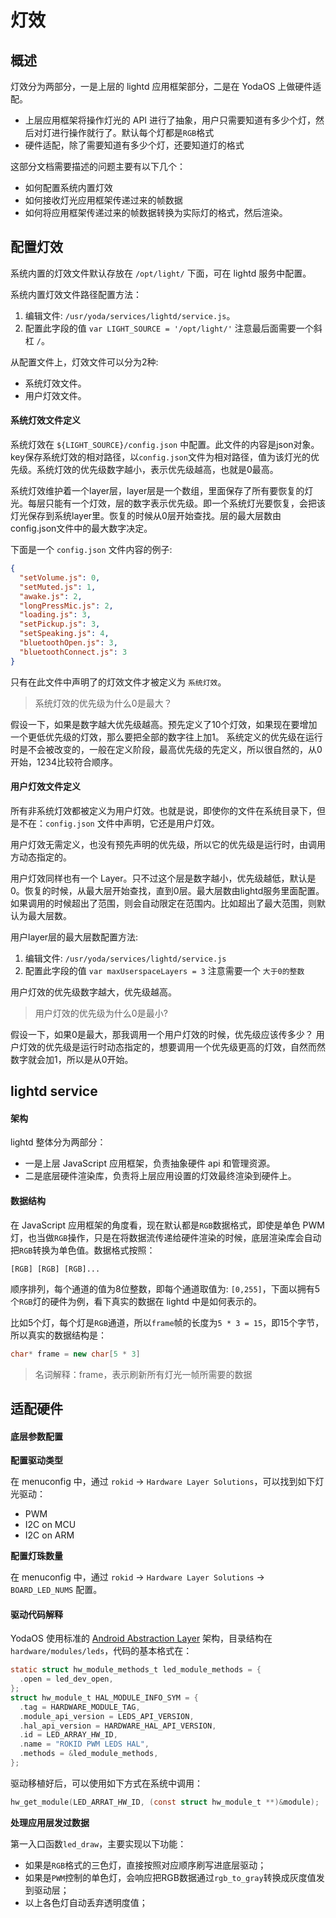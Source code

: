 # 灯效

## 概述

灯效分为两部分，一是上层的 lightd 应用框架部分，二是在 YodaOS 上做硬件适配。

- 上层应用框架将操作灯光的 API 进行了抽象，用户只需要知道有多少个灯，然后对灯进行操作就行了。默认每个灯都是`RGB`格式
- 硬件适配，除了需要知道有多少个灯，还要知道灯的格式

这部分文档需要描述的问题主要有以下几个：

- 如何配置系统内置灯效
- 如何接收灯光应用框架传递过来的帧数据
- 如何将应用框架传递过来的帧数据转换为实际灯的格式，然后渲染。

## 配置灯效

系统内置的灯效文件默认存放在 `/opt/light/` 下面，可在 lightd 服务中配置。

系统内置灯效文件路径配置方法：

1. 编辑文件: `/usr/yoda/services/lightd/service.js`。
2. 配置此字段的值 `var LIGHT_SOURCE = '/opt/light/'` 注意最后面需要一个斜杠 `/`。

从配置文件上，灯效文件可以分为2种:

- 系统灯效文件。
- 用户灯效文件。

#### 系统灯效文件定义

系统灯效在 `${LIGHT_SOURCE}/config.json` 中配置。此文件的内容是json对象。key保存系统灯效的相对路径，以`config.json`文件为相对路径，值为该灯光的优先级。系统灯效的优先级数字越小，表示优先级越高，也就是0最高。

系统灯效维护着一个layer层，layer层是一个数组，里面保存了所有要恢复的灯光。每层只能有一个灯效，层的数字表示优先级。即一个系统灯光要恢复，会把该灯光保存到系统layer里。恢复的时候从0层开始查找。层的最大层数由config.json文件中的最大数字决定。

下面是一个 `config.json` 文件内容的例子:

```json
{
  "setVolume.js": 0,
  "setMuted.js": 1,
  "awake.js": 2,
  "longPressMic.js": 2,
  "loading.js": 3,
  "setPickup.js": 3,
  "setSpeaking.js": 4,
  "bluetoothOpen.js": 3,
  "bluetoothConnect.js": 3
}
```

只有在此文件中声明了的灯效文件才被定义为 `系统灯效`。

> 系统灯效的优先级为什么0是最大？

假设一下，如果是数字越大优先级越高。预先定义了10个灯效，如果现在要增加一个更低优先级的灯效，那么要把全部的数字往上加1。
系统定义的优先级在运行时是不会被改变的，一般在定义阶段，最高优先级的先定义，所以很自然的，从0开始，1234比较符合顺序。

#### 用户灯效文件定义

所有非系统灯效都被定义为用户灯效。也就是说，即使你的文件在系统目录下，但是不在：`config.json` 文件中声明，它还是用户灯效。

用户灯效无需定义，也没有预先声明的优先级，所以它的优先级是运行时，由调用方动态指定的。

用户灯效同样也有一个 Layer。只不过这个层是数字越小，优先级越低，默认是0。恢复的时候，从最大层开始查找，直到0层。最大层数由lightd服务里面配置。如果调用的时候超出了范围，则会自动限定在范围内。比如超出了最大范围，则默认为最大层数。

用户layer层的最大层数配置方法:

1. 编辑文件: `/usr/yoda/services/lightd/service.js`
2. 配置此字段的值 `var maxUserspaceLayers = 3` 注意需要一个 `大于0的整数`

用户灯效的优先级数字越大，优先级越高。

> 用户灯效的优先级为什么0是最小?

假设一下，如果0是最大，那我调用一个用户灯效的时候，优先级应该传多少？
用户灯效的优先级是运行时动态指定的，想要调用一个优先级更高的灯效，自然而然数字就会加1，所以是从0开始。

## lightd service

#### 架构

lightd 整体分为两部分：

- 一是上层 JavaScript 应用框架，负责抽象硬件 api 和管理资源。
- 二是底层硬件渲染库，负责将上层应用设置的灯效最终渲染到硬件上。

#### 数据结构

在 JavaScript 应用框架的角度看，现在默认都是`RGB`数据格式，即使是单色 PWM 灯，也当做`RGB`操作，只是在将数据流传递给硬件渲染的时候，底层渲染库会自动把`RGB`转换为单色值。数据格式按照：

```
[RGB] [RGB] [RGB]...
```

顺序排列，每个通道的值为8位整数，即每个通道取值为: `[0,255]`，下面以拥有5个`RGB`灯的硬件为例，看下真实的数据在 lightd 中是如何表示的。

比如5个灯，每个灯是`RGB`通道，所以`frame`帧的长度为`5 * 3 = 15`，即15个字节，所以真实的数据结构是：

```cpp
char* frame = new char[5 * 3]
```

> 名词解释：frame，表示刷新所有灯光一帧所需要的数据

## 适配硬件

#### 底层参数配置

**配置驱动类型**

在 menuconfig 中，通过 `rokid` -> `Hardware Layer Solutions`，可以找到如下灯光驱动：

- PWM
- I2C on MCU
- I2C on ARM

**配置灯珠数量**

在 menuconfig 中，通过 `rokid` -> `Hardware Layer Solutions` -> `BOARD_LED_NUMS` 配置。

#### 驱动代码解释

YodaOS 使用标准的 [Android Abstraction Layer](https://developer.android.com/guide/platform#hal) 架构，目录结构在 `hardware/modules/leds`，代码的基本格式在：

```c
static struct hw_module_methods_t led_module_methods = {
  .open = led_dev_open,
};
struct hw_module_t HAL_MODULE_INFO_SYM = {
  .tag = HARDWARE_MODULE_TAG,
  .module_api_version = LEDS_API_VERSION,
  .hal_api_version = HARDWARE_HAL_API_VERSION,
  .id = LED_ARRAY_HW_ID,
  .name = "ROKID PWM LEDS HAL",
  .methods = &led_module_methods,
};
```

驱动移植好后，可以使用如下方式在系统中调用：

```c
hw_get_module(LED_ARRAT_HW_ID, (const struct hw_module_t **)&module);
```

**处理应用层发过数据**

第一入口函数`led_draw`，主要实现以下功能：

- 如果是`RGB`格式的三色灯，直接按照对应顺序刷写进底层驱动；
- 如果是`PWM`控制的单色灯，会响应把RGB数据通过`rgb_to_gray`转换成灰度值发到驱动层；
- 以上各色灯自动丢弃透明度值；
